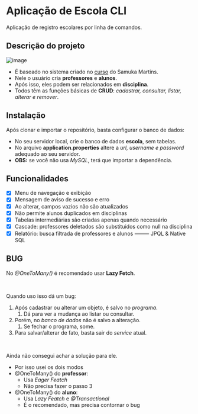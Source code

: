 # Aplicação de Escola CLI
Aplicação de registro escolares por linha de comandos.

## Descrição do projeto
![image](https://user-images.githubusercontent.com/101117204/180096971-6afd7ee2-9ed3-44e5-a552-4c8e8e9fd54f.png)
- É baseado no sistema criado no [curso](https://www.youtube.com/playlist?list=PL3ZslI15yo2p5LMl-r7KtsVkC6hsucsJp) do Samuka Martins.
- Nele o usuário cria **professores** e **alunos**.
- Após isso, eles podem ser relacionados em **disciplina**.
- Todos têm as funções básicas de **CRUD**: _cadastrar, consultar, listar, alterar e remover_.

## Instalação
Após clonar e importar o repositório, basta configurar o banco de dados:
- No seu servidor local, crie o banco de dados __escola__, sem tabelas.
- No arquivo **application.properties** altere a _url, username e password_ adequado ao seu servidor.
- **OBS:** se você não usa _MySQL_, terá que importar a dependência.

## Funcionalidades
- [x] Menu de navegação e exibição
- [x] Mensagem de aviso de sucesso e erro
- [x] Ao alterar, campos vazios não são atualizados
- [x] Não permite alunos duplicados em disciplinas
- [x] Tabelas intermediárias são criadas apenas quando necessário
- [x] Cascade: professores deletados são substituidos como null na disciplina
- [x] Relatório: busca filtrada de professores e alunos ⸻ JPQL & Native SQL

## BUG
No _@OneToMany()_ é recomendado usar **Lazy Fetch**.

<br/>

Quando uso isso dá um bug:
1. Após cadastrar ou alterar um objeto, é salvo no _programa_.
   1. Dá para ver a mudança ao listar ou consultar.
2. Porém, no _banco de dados_ não é salvo a alteração.
   1. Se fechar o programa, some.
3. Para salvar/alterar de fato, basta sair do _service_ atual.

<br/>

Ainda não consegui achar a solução para ele.
- Por isso usei os dois modos
- @OneToMany() do **professor**:
  - Usa _Eager Featch_
  - Não precisa fazer o passo 3
- @OneToMany() do **aluno**:
  - Usa _Lazy Featch_ e _@Transactional_
  - É o recomendado, mas precisa contornar o bug
